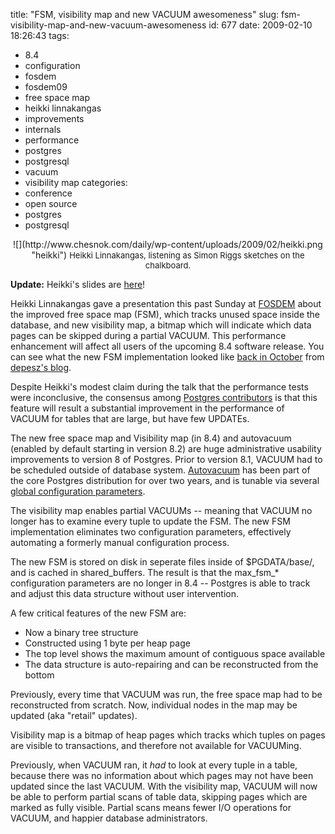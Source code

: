 title: "FSM, visibility map and new VACUUM awesomeness"
slug: fsm-visibility-map-and-new-vacuum-awesomeness
id: 677
date: 2009-02-10 18:26:43
tags: 
- 8.4
- configuration
- fosdem
- fosdem09
- free space map
- heikki linnakangas
- improvements
- internals
- performance
- postgres
- postgresql
- vacuum
- visibility map
categories: 
- conference
- open source
- postgres
- postgresql

<center>![](http://www.chesnok.com/daily/wp-content/uploads/2009/02/heikki.png "heikki")
<font size='-1'>Heikki Linnakangas, listening as Simon Riggs sketches on the chalkboard.</font></center>

**Update:** Heikki's slides are [here](http://wiki.postgresql.org/wiki/Image:FSM_and_Visibility_Map.pdf)!

Heikki Linnakangas gave a presentation this past Sunday at [FOSDEM](http://www.fosdem.org/) about the improved free space map (FSM), which tracks unused space inside the database, and new visibility map, a bitmap which will indicate which data pages can be skipped during a partial VACUUM.  This performance enhancement will affect all users of the upcoming 8.4 software release. You can see what the new FSM implementation looked like [back in October](http://www.depesz.com/index.php/2008/10/04/waiting-for-84-new-fsm-free-space-map/) from [depesz's blog](http://www.depesz.com/).

Despite Heikki's modest claim during the talk that the performance tests were inconclusive, the consensus among [Postgres contributors](http://blog.hagander.net/archives/129-Visibility-map-arrives.html) is that this feature will result a substantial improvement in the performance of VACUUM for tables that are large, but have few UPDATEs.

The new free space map and Visibility map (in 8.4) and autovacuum (enabled by default starting in version 8.2) are huge administrative usability improvements to version 8 of Postgres. Prior to version 8.1, VACUUM had to be scheduled outside of database system. [Autovacuum](http://www.postgresql.org/docs/8.2/static/routine-vacuuming.html#AUTOVACUUM) has been part of the core Postgres distribution for over two years, and is tunable via several [global configuration parameters](http://www.postgresql.org/docs/8.3/static/runtime-config-autovacuum.html). 

The visibility map enables partial VACUUMs -- meaning that VACUUM no longer has to examine every tuple to update the FSM. The new FSM implementation eliminates two configuration parameters, effectively automating a formerly manual configuration process.

The new FSM is stored on disk in seperate files inside of $PGDATA/base/, and is cached in shared_buffers.  The result is that the max_fsm_* configuration parameters are no longer in 8.4 -- Postgres is able to track and adjust this data structure without user intervention.  

A few critical features of the new FSM are: 

* Now a binary tree structure
* Constructed using 1 byte per heap page
* The top level shows the maximum amount of contiguous space available
* The data structure is auto-repairing and can be reconstructed from the bottom

Previously, every time that VACUUM was run, the free space map had to be reconstructed from scratch. Now, individual nodes in the map may be updated (aka "retail" updates). 

Visibility map is a bitmap of heap pages which tracks which tuples on pages are visible to transactions, and therefore not available for VACUUMing.

Previously, when VACUUM ran, it *had* to look at every tuple in a table, because there was no information about which pages may not have been updated since the last VACUUM. With the visibility map, VACUUM will now be able to perform partial scans of table data, skipping pages which are marked as fully visible.  Partial scans means fewer I/O operations for VACUUM, and happier database administrators.
